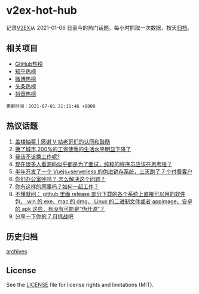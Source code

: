 # v2ex-hot-hub

 记录[V2EX](https://www.v2ex.com/)从 2021-01-06 日至今的热门话题。每小时抓取一次数据，按天[归档](archives)。
 
 ## 相关项目

- [GitHub热榜](https://github.com/snaildev/github-hot-hub)
- [知乎热榜](https://github.com/snaildev/zhihu-hot-hub)
- [微博热榜](https://github.com/snaildev/weibo-hot-hub)
- [头条热榜](https://github.com/snaildev/toutiao-hot-hub)
- [抖音热榜](https://github.com/snaildev/douyin-hot-hub)


 `更新时间：2021-07-01 21:11:46 +0800`

## 热议话题

1. [盖楼抽奖 | 感谢 V 站老哥们的认同和鼓励](https://www.v2ex.com/t/786773)
1. [换了城市,200%的工资使我的生活水平明显下降了](https://www.v2ex.com/t/786814)
1. [我该不该换工作呢?](https://www.v2ex.com/t/786826)
1. [现在很多人看源码似乎都是为了面试，纯粹的程序员应该在思考啥？](https://www.v2ex.com/t/786840)
1. [半年开发了一个 Vuejs+serverless 的伪进销存系统，三天跑了 7 个付费客户](https://www.v2ex.com/t/786829)
1. [你们办公室吵吗？ 怎么解决这个问题？](https://www.v2ex.com/t/786833)
1. [你有这样的同事吗？如何一起工作？](https://www.v2ex.com/t/786874)
1. [不懂就问： github 里面 release 部分下载的各个系统上直接可以用的软件包， win 的 exe、mac 的 dmg、 Linux 的二进制文件或者 appimage、安卓的 apk 这些，有没有可能是“伪开源”？](https://www.v2ex.com/t/786805)
1. [分享一下你的 7 月挑战吧](https://www.v2ex.com/t/786935)

## 历史归档

[archives](archives)

## License

See the [LICENSE](LICENSE) file for license rights and limitations (MIT).
